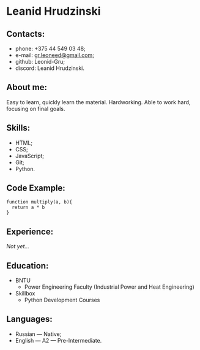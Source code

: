 # Leanid Hrudzinski
## Contacts:
* phone: +375 44 549 03 48;
* e-mail: gr.leoneed@gmail.com;
* github: Leonid-Gru;
* discord: Leanid Hrudzinski.
## About me:
Easy to learn, quickly learn the material. Hardworking. Able to work hard, focusing on final goals.
## Skills:
* HTML;
* CSS;
* JavaScript;
* Git;
* Python.
## Code Example:
```
function multiply(a, b){
  return a * b
}
```
## Experience:
*Not yet...*
## Education:
* BNTU 
    + Power Engineering Faculty (Industrial Power and Heat Engineering)
* Skillbox
    + Python Development Courses

## Languages:
* Russian — Native;
* English — A2 — Pre-Intermediate.
